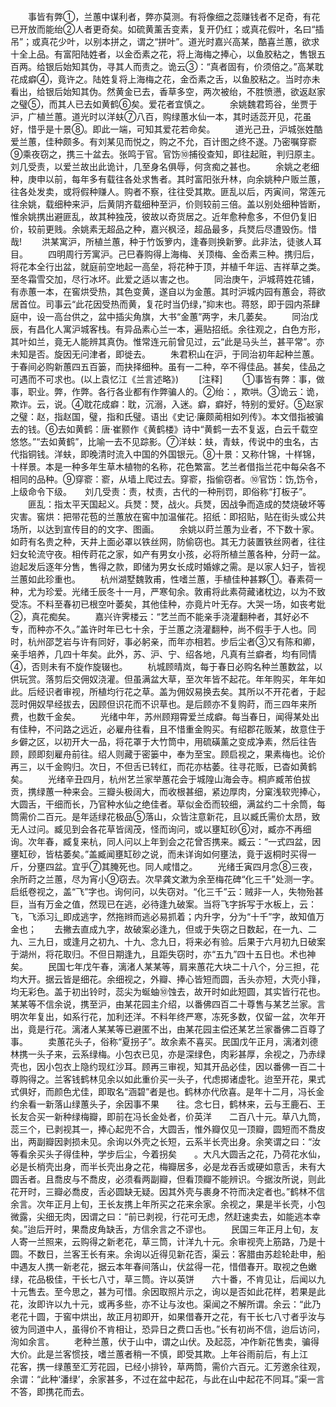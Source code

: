 <!-- { "loadSidebar": true } -->
　　事皆有弊①，兰蕙中谋利者，弊亦莫测。有将像细之蕊赚钱者不足奇，有花已开放而能绐②人者更奇矣。如硫黄薰舌变素，复开仍红；或真花假叶，名曰“插吊”；或真花少叶，以别本拼之，谓之“拼叶”。道光时嘉兴高某，酷喜兰蕙，欲求十全上品。有富阳陆姓者，以金岙素之花，将上海梅之捧心，以鱼胶粘之，售银五百两。给银后始知其伪，寻其人而责之。诡云③：“真者固有，价须倍之。”高某耽花成癖④，竟许之。陆姓复将上海梅之花，金岙素之舌，以鱼胶粘之。当时亦未看出，给银后始知其伪。然黄金已去，香草多空，两次被绐，不胜愤懑，欲返赵家之璧⑤，而其人已去如黄鹤⑥矣。爱花者宜慎之。
　　余姚魏君筠谷，坐贾于沪，广植兰蕙。道光时以洋蚨⑦八百，购绿蕙水仙一本，其时适蕊开见，花虽好，惜乎是十景⑧。即此一端，可知其爱花若命矣。
　　道光己丑，沪城张姓酷爱兰蕙，佳种颇多。有刘某见而悦之，购之不允，百计图之终不遂。乃密嘱穿窬⑨乘夜窃之，携三十盆去。张鸣于官。官饬⑩捕役查知，即往起赃，判归原主。刘几受责，以爱兰故出此诡计，几至身名俱辱，何贪痴之甚也。
　　余姚之老细种，庚申以前，每年多有载往各处求售者。其时富阳张升林，向余姚种户贩兰蕙，往各处发卖，或将假种赚人。购者不察，往往受其欺。匪乱以后，丙寅间，常莲元往余姚，载细种来沪，后黄阴齐载细种至沪，价则较前三倍。盖以别处细种皆断，惟余姚携出避匪乱，故其种独茂，彼故以奇货居之。近年愈种愈多，不但仍复旧价，较前更贱。余姚素无超品之种，嘉兴枫泾，超品最多，兵燹后尽遭毁伤。惜哉!
　　洪某寓沪，所植兰蕙，种于竹饭箩内，逢春则换新箩。此非法，徒骇人耳目。
　　四明周行芳寓沪。己巳春购得上海梅、关顶梅、金岙素三种。携归后，将花本全行出盆，就庭前空地起一高垒，将花种于顶，并植千年运、吉祥草之类。至冬霜雪交加，尽行冰坏。此爱之适以害之也。
　　同治庚午，沪城蒋姓花铺，有赤蕙一本，在窖烘受热，其色变黄，遂自以为金蕙。其时沪城内园有蕙会，蒋欲居首位。司事云“此花因受热而黄，复花时当仍绿，”抑末也。蒋怒，即于园内茶肆庭中，设一高台供之，盆中插尖角旗，大书“金蕙”两字，未几萎矣。
　　同治戊辰，有昌化人寓沪城客栈。有异品素心兰一本，遍贴招纸。余往观之，白色方形，其叶如兰，竟无人能辨其真伪。惟常连元前曾见过，云“此是马头兰，甚平常”。亦未知是否。旋因无问津者，即徙去。
　　朱君积山在沪，于同治初年起种兰蕙。于春间必购新蕙四五百篓，而抉择细种。虽有一二种，卒不得佳品。甚矣，佳品之可遇而不可求也。(以上袁忆江《兰言述略》)
　　[注释]
　　①事皆有弊：事，做事，职业。弊，作弊。各行各业都有作弊骗人的。②绐：，欺哄。③诡云：诡，欺诈。云，说。④耽花成癖：耽，沉溺，入迷。癖，癖好，特别的爱好。⑤赵家之璧：赵，指赵国，璧，指和氏璧。语出《史记·廉颇蔺相如列传》。本文借指被骗去的钱。⑥去如黄鹤：唐·崔颢作《黄鹤楼》诗中“黄鹤一去不复返，白云千载空悠悠。”“去如黄鹤”，比喻一去不见踪影。⑦洋蚨：蚨，青蚨，传说中的虫名，古代指铜钱。洋蚨，即晚清时流入中国的外国银元。⑧十景：又称什锦，十样锦，十样景。本是一种多年生草木植物的名称，花色繁富。艺兰者借指兰花中每朵各不相同的品种。⑨穿窬：窬，从墙上爬过去。穿窬，指偷窃者。⑩官饬：饬,饬令，上级命令下级。　　刘几受责：责，杖责，古代的一种刑罚，即俗称“打板子”。
　　匪乱：指太平天国起义。兵燹：燹，战火。兵燹，因战争而造成的焚烧破坏等灾害。窖烘：把带花苞的兰蕙放在窖中加温催花。招纸：即招贴，贴在街头或公共场所，以达到宣传目的的文字、图画。
　　余姚以莳兰蕙为业者，不下数十家。如莳有名贵之种，天井上面必罩以铁丝网，防偷窃也。其无力装置铁丝网者，往往妇女轮流守夜。相传莳花之家，如产有男女小孩，必将所植兰蕙各种，分莳一盆。迨起发后逐年分售，售得之款，即储为男女长成时婚嫁之需。是以家人妇子，皆视兰蕙如此珍重也。
　　杭州湖墅魏敦甫，性嗜兰蕙，手植佳种甚夥①。春素荷一种，尤为珍爱。光绪壬辰冬十一月，严寒旬余。敦甫将此素荷藏诸枕边，以为不致受冻。不料至春初已根空叶萎矣，其他佳种，亦竟片叶无存。大哭一场，如丧考妣②，真花痴矣。
　　嘉兴许霁楼云：“艺兰而不能亲手浇灌翻种者，其好必不专，而种亦不久。”盖许时年已七十余，于兰蕙之浇灌翻种，尚不假手于人也。同时，杭州邵芝岩与许有同好，事必躬亲，而年亦相若。步后尘者③又有陈和卿，亲手培养，几四十年矣。此外，苏、沪、宁、绍各地，凡真有兰癖者，均有同情④，否则未有不旋作旋辍也。
　　杭城顾晴岚，每于春日必购名种兰蕙数盆，以供玩赏。落剪后交佣奴浇灌。但虽满盆大草，至次年皆不起花。年年购买，年年如此。后经识者审视，所植均行花之草。盖为佣奴易换去矣。其所以不开花者，于起蕊时佣奴早经拔去，因顾但识花而不识草也。是后顾亦不复购莳，而三四年来所费，也数千金矣。
　　光绪中年，苏州顾翔霄爱兰成癖。每当春日，闻得某处出有佳种，不问路之远近，必雇舟往看，且不惜重金购买。有绍郡花贩某，故意住于乡僻之区，以初开大一品，将花罩于大竹筒中，用硫磺薰之变成净素，然后往告顾，顾即刻雇舟前往。绍人则藏于密篓中，奉为至宝。顾启视之，果素梅也。论价再三，以千金购归。次日，不但舌已转红，而花亦枯萎。往寻花贩，已杳如黄鹤矣。
　　光绪辛丑四月，杭州艺兰家举蕙花会于城隍山海会寺。桐庐臧芾伯拔贡，携绿蕙一种来会。三瓣头极阔大，而收根甚细，紧边厚肉，分窠浅软兜捧心，大圆舌，干细而长，乃官种水仙之绝佳者。草似金岙而较细，满盆约二十余筒，每筒需价二百元。是年适绿花极品⑤落山，众皆注意新花，且以臧氏需价太昂，致无人过问。臧见到会各花草皆阔茂，怪而询问，或以壅缸砂⑥对，臧亦不再细询。次年春，臧复来杭，同人问以上年到会之花曾否携来。臧云：“一式四盆，因壅缸砂，皆枯萎矣。”盖臧闻壅缸砂之说，而未详询如何壅法，竟于返桐时买得一斤，分壅四盆。宜乎⑦其腌死也。同人咸惜之。
　　光绪壬寅四月念⑧三夜，余所莳之兰蕙，尽为宵小⑨窃去。次早龚文漱为余至梅花碑“化三千”处测一字。启纸卷视之，盖“飞”字也。询何问，以失窃对。“化三千”云：贼非一人，失物殆甚巨，当有万金之值，然现已在逃，必待逢九破案。当将飞字拆写于水板上，云：飞，飞添习辶即成逃字，然拖辫而逃必易抓着；内升字，分为“十千”字，故知值万金也；　　去撇去直成九字，故破案必逢九，但或于失窃之日数起，在一九、二九、三九日，或逢月之初九、十九、念九日，将来必有验。后果于六月初九日破案于湖州，将花取归。不但日期逢九，且距失窃时，亦“五九”四十五日也。术也神矣。
　　民国七年戊午春，漓渚人某某等，肩来蕙花大块二十八个，分三担，花均大开。据云皆是细花。余细视之，外瓣、捧心皆短而圆，舌头亦短，大壳小箨，均无彩色。盖于初出铃时，蕊尖为蜒蚰⑩蚀去，故开时如此短圆，其实皆行花也。某某等不信余说，携至沪，由某花园主介绍，以番佛四百二十尊售与某艺兰家。言明次年复出，如系行花，加利还洋。不料年终严寒，冻死多数，仅留一盆，次年开出，竟是行花。漓渚人某某等已避匿不出，由某花园主偿还某艺兰家番佛二百尊了事。
　　卖蕙花头子，俗称“夏拐子”。故余素不喜买。民国戊午正月，漓渚刘德林携一头子来，云系绿梅。小包衣已见，亦是深绿色，肉彩甚厚，余视之，乃赤绿壳也，因小包衣上隐约现红沙耳。顾再三审视，知其开品必佳，因以番佛一百二十尊购得之。兰客钱鹤林见余以如此重价买一头子，代虑掷诸虚牝。迨至开花，果式式俱好，而颜色尤佳，即取名“涵碧”者是也。鹤林亦代欣喜。是年十二月，冯长金约余看一新落山绿蕙头子，余因事不果　　往。念七日，鹤林来，云与王鹿石、王长友合买一新种绿梅瓣，即前在冯长金处者，价英洋　　二百八十元。草八九筒，蕊三个，已剥视其一，捧心起兜不合，大圆舌，惟外瓣仅见一顶瓣，圆短而不喬皮出，两副瓣因剥损未见。余询以外壳之长短，云系半长壳出身。余笑谓之曰：“汝等看余买头子得佳种，学步后尘，今着拐矣　　。大凡大圆舌之花，乃荷花水仙，必是长梢壳出身，而半长壳出身之花，梅瓣居多，必是龙吞舌或硬如意舌，未有大圆舌者。且喬皮与不喬皮，必须看两副瓣，但看顶瓣不能辨识。今据汝所说，则此花开时，三瓣必喬皮，舌必圆缺无疑。因其外壳与裹身不符而决定者也。”鹤林不信余言。次年正月上旬，王长友携上年所买之花来余家。余视之，果是半长壳，小包微露，尖细无肉，因谓之曰：“前已剥视，行花可无虑，然赶速卖去，如能逃本幸矣。”迨后开时，果喬皮角缺舌，方信余言之不谬也。
　　民国三年正月上旬，友人寄一兰照来，云购得之新老花，草三筒，计洋九十元。余审视壳上筋路，乃是十圆。不数日，兰客王长有来。余询以近得见新花否，渠云：客腊由苏趁轮赴申，船中遇友人携一新老花，据云本年春间落山，伏盆得一花，惜借春开。取视之色嫩绿，花品极佳，干长七八寸，草三筒。许以英饼　　六十番，不肯见让，后闻以九十元售去。至今思之，甚为可惜。余因取照片示之，询以是否如此花样，若果是此花，汝即许以九十元，或再多些，亦不让与汝也。渠闻之不解所谓。余云：“此乃老花十圆，于窖中烘出，故正月初即开，如果借春开之花，有干长七八寸者乎汝与彼为同道中人，虽得价不肯相让，恐异日之费口舌也。”长有初尚不信，迨后访问，洵如余言。
　　老种兰蕙，伏于山中，谓之山伏。及起蕊，冲作新花售卖，骗得大价。此是兰客惯技，嗜兰蕙者稍一不慎，即受其欺。上年谷雨前后，有上江　　花客，携一绿蕙至汇芳花园，已经小排铃，草两筒，需价六百元。汇芳邀余往观，余谓：“此种‘潘绿’，余家甚多，不过在盆中起花，与此在山中起花不同耳。”渠一言不答，即携花而去。
